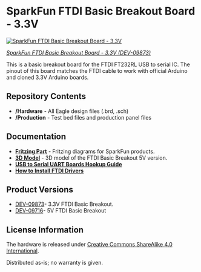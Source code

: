 SparkFun FTDI Basic Breakout Board - 3.3V
========================================

[![SparkFun FTDI Basic Breakout Board - 3.3V](https://cdn.sparkfun.com//assets/parts/3/9/5/8/09873-02a.jpg)](https://www.sparkfun.com/products/9873)

[*SparkFun FTDI Basic Breakout Board - 3.3V (DEV-09873)*](https://www.sparkfun.com/products/9873)

This is a basic breakout board for the FTDI FT232RL USB to serial IC. 
The pinout of this board matches the FTDI cable to work with official Arduino and cloned 3.3V Arduino boards.

Repository Contents
-------------------
* **/Hardware** - All Eagle design files (.brd, .sch)
* **/Production** - Test bed files and production panel files

Documentation
--------------

* **[Fritzing Part](https://github.com/sparkfun/Fritzing_Parts/blob/main/products/9873_sfe_ftdi_basic_breakout_3V3_ft232rl.fzpz)** - Fritzing diagrams for SparkFun products.
* **[3D Model](https://github.com/sparkfun/3D_Models/tree/master/products/9716)** - 3D model of the FTDI Basic Breakout 5V version.
* **[USB to Serial UART Boards Hookup Guide](https://learn.sparkfun.com/tutorials/sparkfun-usb-to-serial-uart-boards-hookup-guide)**
* **[How to Install FTDI Drivers](https://learn.sparkfun.com/tutorials/how-to-install-ftdi-drivers)**

Product Versions
----------------
* [DEV-09873](https://www.sparkfun.com/products/9873)- 3.3V FTDI Basic Breakout. 
* [DEV-09716](https://www.sparkfun.com/products/9716)- 5V FTDI Basic Breakout

License Information
-------------------
The hardware is released under [Creative Commons ShareAlike 4.0 International](https://creativecommons.org/licenses/by-sa/4.0/).

Distributed as-is; no warranty is given.
